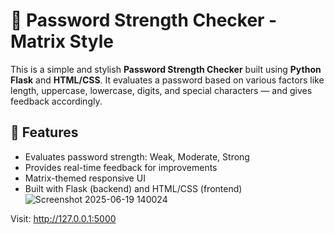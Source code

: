 # 🔐 Password Strength Checker - Matrix Style

This is a simple and stylish **Password Strength Checker** built using **Python Flask** and **HTML/CSS**. It evaluates a password based on various factors like length, uppercase, lowercase, digits, and special characters — and gives feedback accordingly.

## 🚀 Features

- Evaluates password strength: Weak, Moderate, Strong
- Provides real-time feedback for improvements
- Matrix-themed responsive UI
- Built with Flask (backend) and HTML/CSS (frontend)
![Screenshot 2025-06-19 140024](https://github.com/user-attachments/assets/6a535d5b-ef44-410a-81cd-cafab1151832)

Visit: http://127.0.0.1:5000
